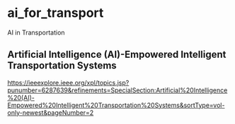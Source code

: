 # ai_for_transport
AI in Transportation

 ## Artificial Intelligence (AI)-Empowered Intelligent Transportation Systems

https://ieeexplore.ieee.org/xpl/topics.jsp?punumber=6287639&refinements=SpecialSection:Artificial%20Intelligence%20(AI)-Empowered%20Intelligent%20Transportation%20Systems&sortType=vol-only-newest&pageNumber=2

